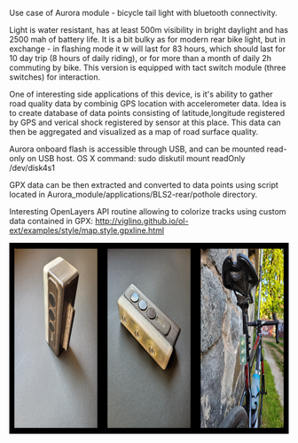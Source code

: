 Use case of Aurora module - bicycle tail light with bluetooth connectivity.

Light is water resistant, has at least 500m visibility in bright daylight and has 2500 mah of battery life. 
It is a bit bulky as for modern rear bike light, but in exchange - in flashing mode it w will last for 83 hours, which should last for 10 day trip (8 hours of daily riding), 
or for more than a month of daily 2h commuting by bike. This version is equipped with tact switch module (three switches) for interaction.

One of interesting side applications of this device, is it's ability to gather road quality data by combinig GPS location with accelerometer data.
Idea is to create database of data points consisting of latitude,longitude registered by GPS and verical shock registered by sensor at this place. 
This data can then be aggregated and visualized as a map of road surface quality.

Aurora onboard flash is accessible through USB, and can be mounted read-only on USB host.
OS X command: 
		sudo diskutil mount readOnly /dev/disk4s1

GPX data can be then extracted and converted to data points using script located in Aurora_module/applications/BLS2-rear/pothole directory.

Interesting OpenLayers API routine allowing to colorize tracks using custom data contained in GPX: http://viglino.github.io/ol-ext/examples/style/map.style.gpxline.html

<p align="center">
<img src="https://github.com/woytekm/Aurora_module/blob/main/applications/BLS2-rear/bls2-rear.png" width="800" height="345">
</p>

